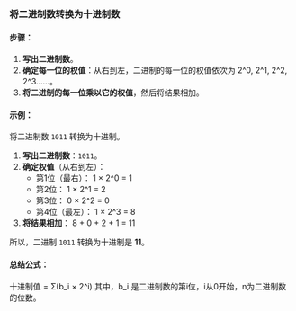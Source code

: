 ### 将二进制数转换为十进制数

#### 步骤：
1. **写出二进制数**。
2. **确定每一位的权值**：从右到左，二进制的每一位的权值依次为 2^0, 2^1, 2^2, 2^3……。
3. **将二进制的每一位乘以它的权值**，然后将结果相加。

#### 示例：
将二进制数 `1011` 转换为十进制。

1. **写出二进制数**：`1011`。
2. **确定权值**（从右到左）：
   - 第1位（最右）： 1 × 2^0 = 1
   - 第2位： 1 × 2^1 = 2
   - 第3位： 0 × 2^2 = 0
   - 第4位（最左）： 1 × 2^3 = 8
3. **将结果相加**：
   8 + 0 + 2 + 1 = 11

所以，二进制 `1011` 转换为十进制是 **11**。

#### 总结公式：
十进制值 = Σ(b_i × 2^i)
其中，b_i 是二进制数的第i位，i从0开始，n为二进制数的位数。